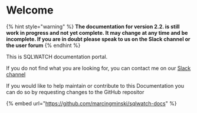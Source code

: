 # Welcome

{% hint style="warning" %}
**The documentation for version 2.2. is still work in progress and not yet complete. It may change at any time and be incomplete. If you are in doubt please speak to us on the Slack channel or the user forum**
{% endhint %}

This is SQLWATCH documentation portal. 

If you do not find what you are looking for, you can contact me on our [Slack channel](https://sqlcommunity.slack.com/messages/CCCETQBFZ)

If you would like to help maintain or contribute to this Documentation you can do so by requesting changes to the GitHub repositor

{% embed url="https://github.com/marcingminski/sqlwatch-docs" %}

 


